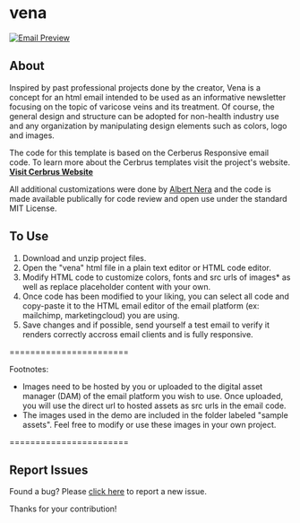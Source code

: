 # vena

[![Email Preview](https://img.www-source.net/vena/github-preview.jpg)](https://apps.www-source.net/samples/vena/)

## About
Inspired by past professional projects done by the creator, Vena is a concept for an html email intended to be used as an informative newsletter focusing on the topic of varicose veins and its treatment. Of course, the general design and structure can be adopted for non-health industry use and any organization by manipulating design elements such as colors, logo and images.

The code for this template is based on the Cerberus Responsive email code. To learn more about the Cerbrus templates visit the project's website.
**[Visit Cerbrus Website](http://tedgoas.github.io/Cerberus/)**

All additional customizations were done by [Albert Nera](https://www.technicalmanager.io/) and the code is made available publically for code review and open use under the standard MIT License.

## To Use

1. Download and unzip project files.
2. Open the "vena" html file in a plain text editor or HTML code editor.
3. Modify HTML code to customize colors, fonts and src urls of images* as well as replace placeholder content with your own.
4. Once code has been modified to your liking, you can select all code and copy-paste it to the HTML email editor of the email platform (ex: mailchimp, marketingcloud) you are using.
5. Save changes and if possible, send yourself a test email to verify it renders correctly accross email clients and is fully responsive.

=======================

Footnotes:
- Images need to be hosted by you or uploaded to the digital asset manager (DAM) of the email platform you wish to use. Once uploaded, you will use the direct url to hosted assets as src urls in the email code.
- The images used in the demo are included in the folder labeled "sample assets". Feel free to modify or use these images in your own project.

=======================
## Report Issues

Found a bug? Please [click here](https://github.com/techmanager/vena/issues/new) to report a new issue. 

Thanks for your contribution!
